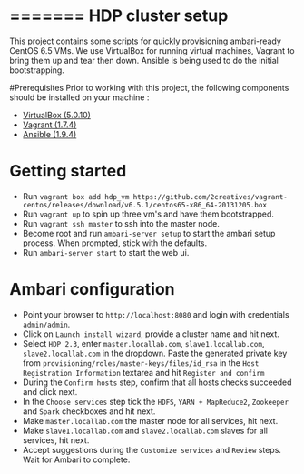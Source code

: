 =======
HDP cluster setup
============================
This project contains some scripts for quickly provisioning ambari-ready CentOS 6.5 VMs. We use VirtualBox for running virtual machines, Vagrant to bring them up and tear then down. Ansible is being used to do the initial bootstrapping.

#Prerequisites
Prior to working with this project, the following components should be installed on your machine :

 * [VirtualBox (5.0.10)](https://www.virtualbox.org/wiki/Downloads)
 * [Vagrant (1.7.4)](https://www.vagrantup.com/downloads)
 * [Ansible (1.9.4)](http://www.ansible.com/home)

# Getting started
- Run `vagrant box add hdp_vm https://github.com/2creatives/vagrant-centos/releases/download/v6.5.1/centos65-x86_64-20131205.box`
- Run `vagrant up` to spin up three vm's and have them bootstrapped.
- Run `vagrant ssh master` to ssh into the master node.
- Become root and run `ambari-server setup` to start the ambari setup process. When prompted, stick with the defaults.
- Run `ambari-server start` to start the web ui.

# Ambari configuration
- Point your browser to `http://localhost:8080` and login with credentials `admin/admin`.
- Click on `Launch install wizard`, provide a cluster name and hit next.
- Select `HDP 2.3`, enter `master.locallab.com`, `slave1.locallab.com`, `slave2.locallab.com` in the dropdown. Paste the generated private key from `provisioning/roles/master-keys/files/id_rsa` in the `Host Registration Information` textarea and hit `Register and confirm`
- During the `Confirm hosts` step, confirm that all hosts checks succeeded and click next.
- In the `Choose services` step tick the `HDFS`, `YARN + MapReduce2`, `Zookeeper` and `Spark` checkboxes and hit next.
- Make `master.locallab.com` the master node for all services, hit next.
- Make `slave1.locallab.com` and `slave2.locallab.com` slaves for all services, hit next.
- Accept suggestions during the `Customize services` and `Review` steps. Wait for Ambari to complete.
